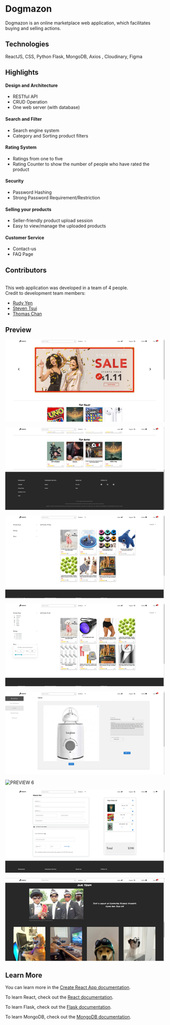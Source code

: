 # Dogmazon
Dogmazon is an online marketplace web application, which facilitates buying and selling actions.
## Technologies
ReactJS, CSS, Python Flask, MongoDB, Axios , Cloudinary, Figma
## Highlights
#### Design and Architecture
* RESTful API
* CRUD Operation
* One web server (with database)
#### Search and Filter
* Search engine system
* Category and Sorting product filters
#### Rating System 
* Ratings from one to five
* Rating Counter to show the number of people who have rated the product
#### Security
* Password Hashing
* Strong Password Requirement/Restriction
#### Selling your products
* Seller-friendly product upload session
* Easy to view/manage the uploaded products
#### Customer Service
* Contact-us
* FAQ Page

## Contributors
<br>This web application was developed in a team of 4 people.
<br>Credit to development team members:
- [Rudy Yen](https://github.com/yenloned)
- [Steven Tsui](https://github.com/steventsui123)
- [Thomas Chan](https://github.com/tc11echo)

## Preview
![PREVIEW 1](Preview/Preview1.png)

![PREVIEW 2](Preview/Preview2.png)

![PREVIEW 3](Preview/Preview3.png)

![PREVIEW 4](Preview/Preview4.png)

![PREVIEW 5](Preview/Preview5.png)

![PREVIEW 6](Preview/Preview6.png)

![PREVIEW 7](Preview/Preview7.png)

![PREVIEW 8](Preview/Preview8.png)

## Learn More

You can learn more in the [Create React App documentation](https://facebook.github.io/create-react-app/docs/getting-started).

To learn React, check out the [React documentation](https://reactjs.org/).

To learn Flask, check out the [Flask documentation](https://flask.palletsprojects.com/en/2.1.x/).

To learn MongoDB, check out the [MongoDB documentation](https://www.mongodb.com/docs/).
